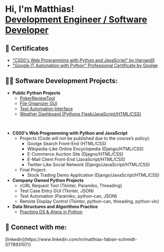 <h1>Hi, I'm Matthias! <br/><a href="https://www.linkedin.com/in/matthias-fabian-schmidt-077893107">Development Engineer / Software Developer</a></h1>

<h2>📃 Certificates</h2>

- ["CS50's Web Programming with Python and JavaScript" by HarvardX](https://courses.edx.org/certificates/648a1d28aa93452ab1e45cb3bd6b66d8)
- ["Google IT Automation with Python" Professional Certificate by Goolge](https://coursera.org/share/101f276792dd6a67c93d602c228a97a8)

<h2>👨‍💻 Software Development Projects:</h2>

- <b>Public Python Projects</b>
  - [PokerReviewTool](https://github.com/Maiz22/PokerReviewTool)     
  - [File Organizer GUI](https://github.com/Maiz22/file_organizer)
  - [Test Automation Interface](https://github.com/Maiz22/test_automation_interface)
  - [Weather Dashboard (Pythons Flask/JavaScript/HTML/CSS)](https://github.com/Maiz22/weather_dashboard/tree/main)
<br/>

- <b>CS50's Web Programming with Python and JavaScript</b>
  - Projects (Code will not be published due to the course’s policy):  
    - Goolge Search Front-End (HTML/CSS)
    - Wikipedia-Like Online Encyclopedia (Django/HTML/CSS)
    - E-Commerce Auction Site (Djagno/HTML/CSS)
    - E-Mail Client Front-End (JavaScript/HTML/CSS)
    - Twitter-Like Social Network (Django/JavaScript/HTML/CSS)
  - Final Project:
    - Stock Trading Demo Application (Django/JavaScript/HTML/CSS)
- <b> Company Owned Python Projects</b>
    - cURL Request Tool (Tkinter, Paramiko, Threading)
    - Test Case Entry GUI (Tkinter, JSON)
    - Test Automation (Paramiko, python-can, JSON)
    - Remote Display Control (Tkinter, python-can, threading, python-vlc)
- <b>Data Structures and Algorithms Practice</b>
  - [Praciting DS & Algos in Python](https://github.com/Maiz22/ds_algos_python/blob/main/bfs.py) 

<h2> 🤳 Connect with me:</h2>
[linkedin](https://www.linkedin.com/in/matthias-fabian-schmidt-077893107/)

<!--

Here are some ideas to get you started:

- 🔭 I’m currently working on ...
- 🌱 I’m currently learning ...
- 👯 I’m looking to collaborate on ...
- 🤔 I’m looking for help with ...
- 💬 Ask me about ...
- 📫 How to reach me: ...
- 😄 Pronouns: ...
- ⚡ Fun fact: ...
-->
